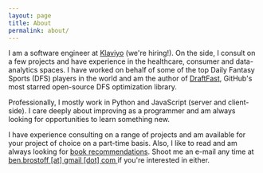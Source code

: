 ```yaml
---
layout: page
title: About
permalink: about/
---
```

I am a software engineer at [Klaviyo](https://www.klaviyo.com/) (we're hiring!). On the side, I consult on a few projects and have experience in the healthcare, consumer and data-analytics spaces. I have worked on behalf of some of the top Daily Fantasy Sports (DFS) players in the world and am the author of [DraftFast](https://github.com/BenBrostoff/draftfast), GitHub's most starred open-source DFS optimization library.

Professionally, I mostly work in Python and JavaScript (server and client-side). I care deeply about improving as a programmer and am always looking for opportunities to learn something new.

I have experience consulting on a range of projects and am available for your project of choice on a part-time basis. Also, I like to read and am always looking for [book recommendations](/books). Shoot me an e-mail any time at <a href="mailto:ben.brostoff@gmail.com"> ben.brostoff [at] gmail [dot] com </a> if you're interested in either.
